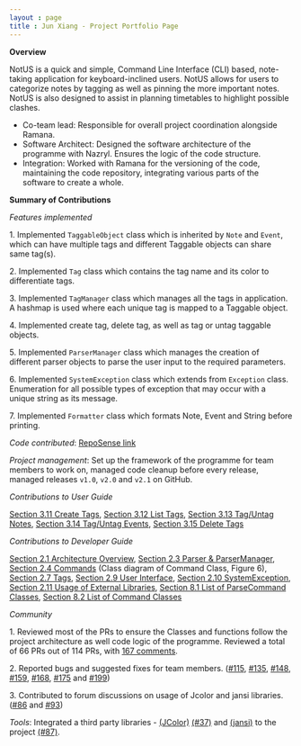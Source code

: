 ```yaml
---
layout : page
title : Jun Xiang - Project Portfolio Page
---
```


<!-- @@author chongjx -->
**Overview**

NotUS is a quick and simple, Command Line Interface (CLI) based, note-taking application for keyboard-inclined users. NotUS allows for users to categorize notes by tagging as well as pinning the more important notes. NotUS is also designed to assist in planning timetables to highlight possible clashes.
- Co-team lead: Responsible for overall project coordination alongside Ramana.
- Software Architect: Designed the software  architecture of the programme with Nazryl. Ensures the logic of the code structure. 
- Integration: Worked with Ramana for the versioning of the code, maintaining the code repository, integrating various parts of the software to create a whole.

**Summary of Contributions**

*Features implemented*

1\. Implemented `TaggableObject` class which is inherited by `Note` and `Event`, which can have multiple tags and different Taggable objects can share same tag(s).

2\. Implemented `Tag` class which contains the tag name and its color to differentiate tags.

3\. Implemented `TagManager` class which manages all the tags in application. A hashmap is used where each unique tag is mapped to a Taggable object.

4\. Implemented create tag, delete tag, as well as tag or untag taggable objects.

5\. Implemented `ParserManager` class which manages the creation of different parser objects to parse the user input to the required parameters.

6\. Implemented `SystemException` class which extends from `Exception` class. Enumeration for all possible types of exception that may occur with a unique string as its message.

7\. Implemented `Formatter` class which formats Note, Event and String before printing.
    
*Code contributed*: [RepoSense link](https://nus-cs2113-ay2021s1.github.io/tp-dashboard/#breakdown=true&search=chongjx&sort=groupTitle&sortWithin=title&since=2020-09-27&timeframe=commit&mergegroup=&groupSelect=groupByRepos&checkedFileTypes=docs~functional-code~test-code~other)

*Project management*: Set up the framework of the programme for team members to work on, managed code cleanup before every release, managed releases `v1.0`, `v2.0` and `v2.1` on GitHub.

*Contributions to User Guide*

[Section 3.11 Create Tags](https://ay2021s1-cs2113-t13-1.github.io/tp/UserGuide.html#create-t), [Section 3.12 List Tags](https://ay2021s1-cs2113-t13-1.github.io/tp/UserGuide.html#list-t), [Section 3.13 Tag/Untag Notes](https://ay2021s1-cs2113-t13-1.github.io/tp/UserGuide.html#tag-n), [Section 3.14 Tag/Untag Events](https://ay2021s1-cs2113-t13-1.github.io/tp/UserGuide.html#tag-e), [Section 3.15 Delete Tags](https://ay2021s1-cs2113-t13-1.github.io/tp/UserGuide.html#delete-t)

*Contributions to Developer Guide*

[Section 2.1 Architecture Overview](https://ay2021s1-cs2113-t13-1.github.io/tp/DeveloperGuide.html#overview), [Section 2.3 Parser & ParserManager](https://ay2021s1-cs2113-t13-1.github.io/tp/DeveloperGuide.html#parserManager), [Section 2.4 Commands](https://ay2021s1-cs2113-t13-1.github.io/tp/DeveloperGuide.html#commands) (Class diagram of Command Class, Figure 6), [Section 2.7 Tags](https://ay2021s1-cs2113-t13-1.github.io/tp/DeveloperGuide.html#tag), [Section 2.9 User Interface](https://ay2021s1-cs2113-t13-1.github.io/tp/DeveloperGuide.html#ui), [Section 2.10 SystemException](https://ay2021s1-cs2113-t13-1.github.io/tp/DeveloperGuide.html#exception), [Section 2.11 Usage of External Libraries](https://ay2021s1-cs2113-t13-1.github.io/tp/DeveloperGuide.html#color), [Section 8.1 List of ParseCommand Classes](https://ay2021s1-cs2113-t13-1.github.io/tp/DeveloperGuide.html#parseXYZCommands), [Section 8.2 List of Command Classes](https://ay2021s1-cs2113-t13-1.github.io/tp/DeveloperGuide.html#XYZCommands)

*Community*

1\. Reviewed most of the PRs to ensure the Classes and functions follow the project architecture as well code logic of the programme. Reviewed a total of 66 PRs out of 114 PRs, with [167 comments](https://nus-cs2113-ay2021s1.github.io/dashboards/contents/tp-comments.html).

2\. Reported bugs and suggested fixes for team members. ([#115](https://github.com/AY2021S1-CS2113-T13-1/tp/issues/115), [#135](https://github.com/AY2021S1-CS2113-T13-1/tp/issues/135), [#148](https://github.com/AY2021S1-CS2113-T13-1/tp/issues/148), [#159](https://github.com/AY2021S1-CS2113-T13-1/tp/issues/159), [#168](https://github.com/AY2021S1-CS2113-T13-1/tp/issues/168), [#175](https://github.com/AY2021S1-CS2113-T13-1/tp/issues/175) and [#199](https://github.com/AY2021S1-CS2113-T13-1/tp/issues/199))

3\. Contributed to forum discussions on usage of Jcolor and jansi libraries. ([#86](https://github.com/nus-cs2113-AY2021S1/forum/issues/86) and [#93](https://github.com/nus-cs2113-AY2021S1/forum/issues/93))

*Tools*: Integrated a third party libraries - [(JColor)](https://github.com/dialex/JColor) [(#37)](https://github.com/AY2021S1-CS2113-T13-1/tp/pull/37) and [(jansi)](https://fusesource.github.io/jansi) to the project [(#87)](https://github.com/AY2021S1-CS2113-T13-1/tp/pull/87).
